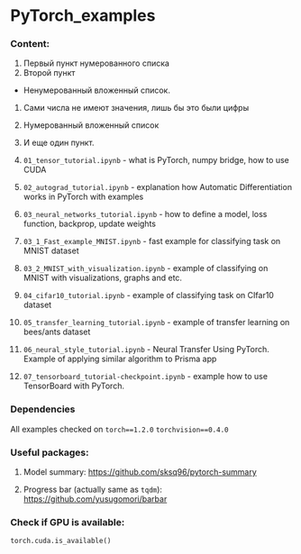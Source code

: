 # PyTorch_examples

### Content:


1. Первый пункт нумерованного списка
2. Второй пункт
  * Ненумерованный вложенный список.
1. Сами числа не имеют значения, лишь бы это были цифры
  1. Нумерованный вложенный список
4. И еще один пункт.

1. `01_tensor_tutorial.ipynb` - what is PyTorch,  numpy bridge, how to use CUDA

2. `02_autograd_tutorial.ipynb` - explanation how Automatic Differentiation works in PyTorch with examples

3. `03_neural_networks_tutorial.ipynb` - how to define a model, loss function, backprop, update weights

 1. `03_1_Fast_example_MNIST.ipynb` - fast example for classifying task on MNIST dataset 
 2. `03_2_MNIST_with_visualization.ipynb` - example of classifying on MNIST with visualizations, graphs and etc.

4. `04_cifar10_tutorial.ipynb` - example of classifying task on CIfar10 dataset

5. `05_transfer_learning_tutorial.ipynb` - example of transfer learning on bees/ants dataset

6. `06_neural_style_tutorial.ipynb` - Neural Transfer Using PyTorch. Example of applying similar algorithm to Prisma app

7. `07_tensorboard_tutorial-checkpoint.ipynb` - example how to use TensorBoard with PyTorch.

### Dependencies
All examples checked on 
`torch==1.2.0`
`torchvision==0.4.0`

### Useful packages:

1. Model summary:
https://github.com/sksq96/pytorch-summary

2. Progress bar (actually same as `tqdm`):
https://github.com/yusugomori/barbar

### Check if GPU is available:
```torch.cuda.is_available()```
